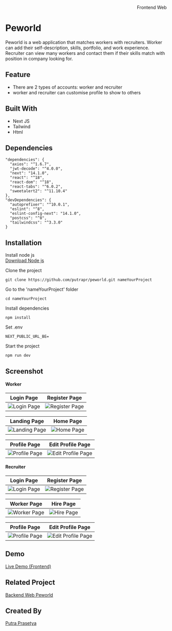 <p align="right">Frontend Web</p> 


# Peworld
Peworld is a web application that matches workers with recruiters. Worker can add their self-description, skills, portfolio, and work experience. Recruiter can view many workers and contact them if their skills match with position in company looking for.

## Feature
* There are 2 types of accounts: worker and recruiter
* worker and recruiter can customise profile to show to others

## Built With
* Next JS
* Tailwind
* Html

## Dependencies
```
"dependencies": {
  "axios": "^1.6.7",
  "jwt-decode": "^4.0.0",
  "next": "14.1.0",
  "react": "^18",
  "react-dom": "^18",
  "react-tabs": "^6.0.2",
  "sweetalert2": "^11.10.4"
},
"devDependencies": {
  "autoprefixer": "^10.0.1",
  "eslint": "^8",
  "eslint-config-next": "14.1.0",
  "postcss": "^8",
  "tailwindcss": "^3.3.0"
}
```

## Installation
Install node js  
[Download Node js](https://nodejs.org/en)

Clone the project
```
git clone https://github.com/putrapr/peworld.git nameYourProject
```

Go to the 'nameYourProject' folder
```
cd nameYourProject
```

Install dependencies
```
npm install
```

Set .env
```
NEXT_PUBLIC_URL_BE=
```

Start the project
```
npm run dev
```

## Screenshot
#### Worker
| Login Page | Register Page |
|------------|---------------|
|![Login Page](https://drive.google.com/uc?export=view&id=1gwlc-FYf-t3qw1ofFMjm03nEAF_TgKQ8) | ![Register Page](https://drive.google.com/uc?export=view&id=1OjTI4NmX_x50YSHDdhWUAIKpdIf8TRSj)|  

| Landing Page | Home Page |
|------------|---------------|
|![Landing Page](https://drive.google.com/uc?export=view&id=1p9u_X8r5r37C0cACbLIBSAyuzb1sumUZ) | ![Home Page](https://drive.google.com/uc?export=view&id=13ePG5aF5Y6utzsmFos-F0c5WKd3xfUXG)|  

| Profile Page | Edit Profile Page |
|------------|---------------|
|![Profile Page](https://drive.google.com/uc?export=view&id=1aqjNZC_rK0ecxSsUPqfSXFMtSo9vxanJ) | ![Edit Profile Page](https://drive.google.com/uc?export=view&id=1Q3-hAQjnl5jMyAcZr3Ds0FGaZTHpSjgn)|  



#### Recruiter
| Login Page | Register Page |
|------------|---------------|
|![Login Page](https://drive.google.com/uc?export=view&id=1XbOj-jurDMN-1lLjgJy45eGophlgwW4z) | ![Register Page](https://drive.google.com/uc?export=view&id=1_Z-dw9UHkZ6RdthmK2DD9PLNJgnczpYa)|  

| Worker Page | Hire Page |
|------------|---------------|
|![Worker Page](https://drive.google.com/uc?export=view&id=1eOu463QjOEJgW4yJUcV2gruUGEcxM82_) | ![Hire Page](https://drive.google.com/uc?export=view&id=1kfID0x-fM5ZLc5jxARmI-3juiOkDAInp)|  

| Profile Page | Edit Profile Page |
|------------|---------------|
|![Profile Page](https://drive.google.com/uc?export=view&id=1sjhjVJ2JDtFerUZ6aT-mZGrwPuaBfHBS) | ![Edit Profile Page](https://drive.google.com/uc?export=view&id=1Z2Lxt3K0Ug2-V7E1c6RJEYeIGjT5J-Pa)|  


## Demo
[Live Demo (Frontend)](https://peworld-putrapr.vercel.app)  

## Related Project
[Backend Web Peworld](https://github.com/putrapr/be-peworld)  

## Created By
[Putra Prasetya](https://github.com/putrapr)  
